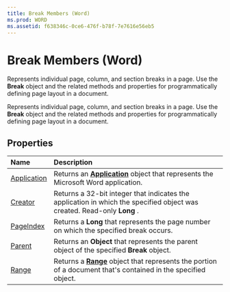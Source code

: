 ```yaml
---
title: Break Members (Word)
ms.prod: WORD
ms.assetid: f638346c-0ce6-476f-b78f-7e7616e56eb5
---
```



# Break Members (Word)
Represents individual page, column, and section breaks in a page. Use the  **Break** object and the related methods and properties for programmatically defining page layout in a document.

Represents individual page, column, and section breaks in a page. Use the  **Break** object and the related methods and properties for programmatically defining page layout in a document.


## Properties



|**Name**|**Description**|
|:-----|:-----|
|[Application](break-application-property-word.md)|Returns an  **[Application](application-object-word.md)** object that represents the Microsoft Word application.|
|[Creator](break-creator-property-word.md)|Returns a 32-bit integer that indicates the application in which the specified object was created. Read-only  **Long** .|
|[PageIndex](break-pageindex-property-word.md)|Returns a  **Long** that represents the page number on which the specified break occurs.|
|[Parent](break-parent-property-word.md)|Returns an  **Object** that represents the parent object of the specified **Break** object.|
|[Range](break-range-property-word.md)|Returns a  **[Range](range-object-word.md)** object that represents the portion of a document that's contained in the specified object.|

